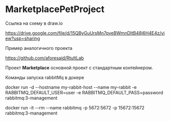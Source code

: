 # MarketplacePetProject

Ссылка на схему в draw.io

https://drive.google.com/file/d/15QByGuUrsMn7pveBWmnDItB48j6H4E4z/view?usp=sharing

Пример аналогичного проекта 

https://github.com/aforesaid/RtuItLab

Проект **Marketplace** основной проект с стандартным контейнером.

Команды запуска rabbitMq в докере

docker run -d --hostname my-rabbit-host --name my-rabbit -e RABBITMQ_DEFAULT_USER=user -e RABBITMQ_DEFAULT_PASS=password rabbitmq:3-management

docker run -it --rm --name rabbitmq -p 5672:5672 -p 15672:15672 rabbitmq:3-management
